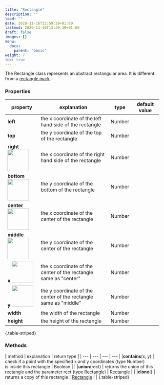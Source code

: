 ```yaml
---
title: "Rectangle"
description: ""
lead: ""
date: 2020-11-16T13:59:39+01:00
lastmod: 2020-11-16T13:59:39+01:00
draft: false
images: []
menu:
  docs:
    parent: "basic"
weight: 7
toc: true
---
```


The Rectangle class represents an abstract rectangular area. It is different from a [rectangle mark](../../mark/rectpath/).

### Properties
| property |  explanation   | type | default value |
| --- | --- | --- | --- |
|**left** | the x coordinate of the left hand side of the rectangle | Number |  | 
|**top** | the y coordinate of the top of the rectangle | Number |  | 
|**right** <img width="70px" src="../../readonly.png"> | the x coordinate of the right hand side of the rectangle | Number |  | 
|**bottom** <img width="70px" src="../../readonly.png"> | the y coordinate of the bottom of the rectangle | Number |  | 
|**center** <img width="70px" src="../../readonly.png"> | the x coordinate of the center of the rectangle | Number |  | 
|**middle** <img width="70px" src="../../readonly.png"> | the y coordinate of the center of the rectangle | Number |  | 
|**x** <img width="70px" src="../../readonly.png"> | the x coordinate of the center of the rectangle<br>same as "center" | Number |  | 
|**y** <img width="70px" src="../../readonly.png"> | the y coordinate of the center of the rectangle<br>same as "middle" | Number |  | 
|**width** | the width of the rectangle | Number |  | 
|**height** | the height of the rectangle | Number |  | 
{.table-striped}

### Methods
| method |  explanation  | return type |
| --- | --- | --- | --- |
|**contains**(x, y) | check if a point with the specified x and y coordinates (type Number)<br>is inside this rectangle | Boolean |  | 
|**union**(rect) | returns the union of this rectangle and the parameter rect (type [Rectangle](../rectangle/)) | [Rectangle](../rectangle/) |  | 
|**clone**() | returns a copy of this rectangle | [Rectangle](../rectangle/) |  | 
{.table-striped}